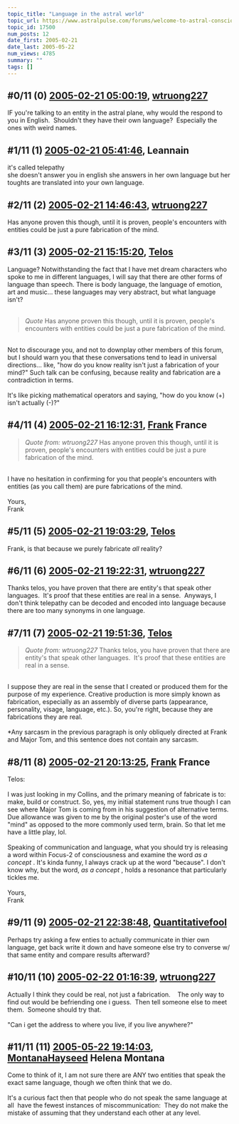 ```yaml
---
topic_title: "Language in the astral world"
topic_url: https://www.astralpulse.com/forums/welcome-to-astral-consciousness!/language-in-the-astral-world
topic_id: 17500
num_posts: 12
date_first: 2005-02-21
date_last: 2005-05-22
num_views: 4785
summary: ""
tags: []
---
```


## \#0/11 (0) [2005-02-21 05:00:19](https://www.astralpulse.com/forums/index.php?msg=151141), [wtruong227](https://www.astralpulse.com/forums/profile/?u=8463)  ##
<section>
IF you're talking to an entity in the astral plane, why would the respond to you in English.  Shouldn't they have their own language?  Especially the ones with weird names.
</section>

## \#1/11 (1) [2005-02-21 05:41:46](https://www.astralpulse.com/forums/index.php?msg=151144), Leannain  ##
<section>
it's called telepathy
<br>
she doesn't answer you in english she answers in her own language but her toughts are translated into your own language.
</section>

## \#2/11 (2) [2005-02-21 14:46:43](https://www.astralpulse.com/forums/index.php?msg=151245), [wtruong227](https://www.astralpulse.com/forums/profile/?u=8463)  ##
<section>
Has anyone proven this though, until it is proven, people's encounters with entities could be just a pure fabrication of the mind.
</section>

## \#3/11 (3) [2005-02-21 15:15:20](https://www.astralpulse.com/forums/index.php?msg=151252), [Telos](https://www.astralpulse.com/forums/profile/?u=6496)  ##
<section>
Language? Notwithstanding the fact that I have met dream characters who spoke to me in different languages, I will say that there are other forms of language than speech. There is body language, the language of emotion, art and music... these languages may very abstract, but what language isn't?
<br>
<br>
<blockquote class="bbc_standard_quote">
 <cite>
  Quote
 </cite>
 Has anyone proven this though, until it is proven, people's encounters with entities could be just a pure fabrication of the mind.
</blockquote>
<br>
Not to discourage you, and not to downplay other members of this forum, but I should warn you that these conversations tend to lead in universal directions... like, "how do you know reality isn't just a fabrication of your mind?" Such talk can be confusing, because reality and fabrication are a contradiction in terms.
<br>
<br>
It's like picking mathematical operators and saying, "how do you know (+) isn't actually (-)?"
</section>

## \#4/11 (4) [2005-02-21 16:12:31](https://www.astralpulse.com/forums/index.php?msg=151261), [Frank](https://www.astralpulse.com/forums/profile/?u=359) France ##
<section>
<blockquote class="bbc_standard_quote">
 <cite>
  Quote from: wtruong227
 </cite>
 Has anyone proven this though, until it is proven, people's encounters with entities could be just a pure fabrication of the mind.
</blockquote>
<br>
I have no hesitation in confirming for you that people's encounters with entities (as you call them) are pure fabrications of the mind.
<br>
<br>
Yours,
<br>
Frank
</section>

## \#5/11 (5) [2005-02-21 19:03:29](https://www.astralpulse.com/forums/index.php?msg=151313), [Telos](https://www.astralpulse.com/forums/profile/?u=6496)  ##
<section>
Frank, is that because we purely fabricate
<i>
 all
</i>
reality?
</section>

## \#6/11 (6) [2005-02-21 19:22:31](https://www.astralpulse.com/forums/index.php?msg=151319), [wtruong227](https://www.astralpulse.com/forums/profile/?u=8463)  ##
<section>
Thanks telos, you have proven that there are entity's that speak other languages.  It's proof that these entities are real in a sense.  Anyways, I don't think telepathy can be decoded and encoded into language because there are too many synonyms in one language.
</section>

## \#7/11 (7) [2005-02-21 19:51:36](https://www.astralpulse.com/forums/index.php?msg=151328), [Telos](https://www.astralpulse.com/forums/profile/?u=6496)  ##
<section>
<blockquote class="bbc_standard_quote">
 <cite>
  Quote from: wtruong227
 </cite>
 Thanks telos, you have proven that there are entity's that speak other languages.  It's proof that these entities are real in a sense.
</blockquote>
<br>
I suppose they are real in the sense that I created or produced them for the purpose of my experience. Creative production is more simply known as fabrication, especially as an assembly of diverse parts (appearance, personality, visage, language, etc.). So, you're right, because they are fabrications they are real.
<br>
<br>
*Any sarcasm in the previous paragraph is only obliquely directed at Frank and Major Tom, and this sentence does not contain any sarcasm.
</section>

## \#8/11 (8) [2005-02-21 20:13:25](https://www.astralpulse.com/forums/index.php?msg=151331), [Frank](https://www.astralpulse.com/forums/profile/?u=359) France ##
<section>
Telos:
<br>
<br>
I was just looking in my Collins, and the primary meaning of fabricate is to: make, build or construct. So, yes, my initial statement runs true though I can see where Major Tom is coming from in his suggestion of alternative terms. Due allowance was given to me by the original poster's use of the word "mind" as opposed to the more commonly used term, brain. So that let me have a little play, lol.
<br>
<br>
Speaking of communication and language, what you should try is releasing a word within Focus-2 of consciousness and examine the word
<i>
 as a concept
</i>
. It's kinda funny, I always crack up at the word "because". I don't know why, but the word,
<i>
 as a concept
</i>
, holds a resonance that particularly tickles me.
<br>
<br>
Yours,
<br>
Frank
</section>

## \#9/11 (9) [2005-02-21 22:38:48](https://www.astralpulse.com/forums/index.php?msg=151353), [Quantitativefool](https://www.astralpulse.com/forums/profile/?u=6965)  ##
<section>
Perhaps try asking a few enties to actually communicate in thier own language, get back write it down and have someone else try to converse w/ that same entity and compare results afterward?
</section>

## \#10/11 (10) [2005-02-22 01:16:39](https://www.astralpulse.com/forums/index.php?msg=151403), [wtruong227](https://www.astralpulse.com/forums/profile/?u=8463)  ##
<section>
Actually I think they could be real, not just a fabrication.    The only way to find out would be befriending one i guess.  Then tell someone else to meet them.  Someone should try that.
<br>
<br>
"Can i get the address to where you live, if you live anywhere?"
</section>

## \#11/11 (11) [2005-05-22 19:14:03](https://www.astralpulse.com/forums/index.php?msg=163818), [MontanaHayseed](https://www.astralpulse.com/forums/profile/?u=7739) Helena Montana ##
<section>
Come to think of it, I am not sure there are ANY two entities that speak the exact same language, though we often think that we do.
<br>
<br>
It's a curious fact then that people who do not speak the same language at all  have the fewest instances of miscommunication:  They do not make the mistake of assuming that they understand each other at any level.
</section>